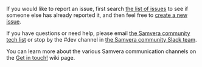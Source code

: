 If you would like to report an issue, first search [the list of
issues](https://github.com/samvera/rubydora/issues/) to see if someone else
has already reported it, and then feel free to [create a new
issue](https://github.com/samvera/rubydora/issues/new).

If you have questions or need help, please email [the Samvera community tech
list](https://groups.google.com/forum/#!forum/samvera-tech) or stop by the #dev
channel in [the Samvera community Slack
team](https://wiki.duraspace.org/pages/viewpage.action?pageId=87460391#Getintouch!-Slack).

You can learn more about the various Samvera communication channels on the [Get
in touch!](https://wiki.duraspace.org/pages/viewpage.action?pageId=87460391)
wiki page.
